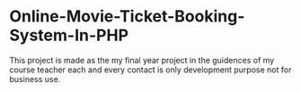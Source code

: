 # Online-Movie-Ticket-Booking-System-In-PHP
This project is made as the my final year project in the guidences of my course teacher each and every contact is only development purpose not for business use. 
